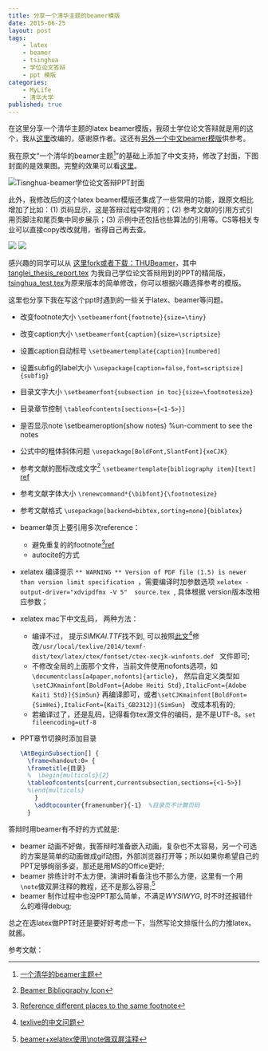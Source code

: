 ```yaml
---
title: 分享一个清华主题的beamer模版
date: 2015-06-25
layout: post
tags: 
    - latex 
    - beamer 
    - tsinghua 
    - 学位论文答辩 
    - ppt 模版
categories: 
    - MyLife 
    - 清华大学 
published: true
---
```


在这里分享一个清华主题的latex beamer模版，我硕士学位论文答辩就是用的这个，我从[这里](http://far.tooold.cn/post/latex/beamertsinghua)改编的，感谢原作者。这还有[另外一个中文beamer模版](https://github.com/forhappy/aliyun-pk-report-2012)供参考。

我在原文“一个清华的beamer主题[^1]”的基础上添加了中文支持，修改了封面，下图封面的是效果图。完整的效果可以看[这里](https://github.com/tl3shi/THUBeamer/blob/master/tanglei_thesis_report.pdf)。

![Tisnghua-beamer学位论文答辩PPT封面](/share-beamer-with-tsinghua-theme/tanglei_thesis_report-0.png)

此外，我修改后的这个latex beamer模版还集成了一些常用的功能，跟原文相比增加了比如：(1) 页码显示，这是答辩过程中常用的；(2) 参考文献的引用方式引用页脚注和尾页集中同步展示；(3) 示例中还包括也些算法的引用等。CS等相关专业可以直接copy改改就用，省得自己再去查。

![](/share-beamer-with-tsinghua-theme/tanglei_thesis_report-1.png)
![](/share-beamer-with-tsinghua-theme/tanglei_thesis_report-2.png)

感兴趣的同学可以从 [这里fork或者下载：THUBeamer](https://github.com/tl3shi/THUBeamer)，其中 [tanglei_thesis_report.tex](https://github.com/tl3shi/THUBeamer/blob/master/tanglei_thesis_report.tex) 为我自己学位论文答辩用到的PPT的精简版，[tsinghua_test.tex](https://github.com/tl3shi/THUBeamer/blob/master/tsinghua_test.tex)为原来版本的简单修改，你可以根据兴趣选择参考的模版。

这里也分享下我在写这个ppt时遇到的一些关于latex、beamer等问题。

- 改变footnote大小 ``\setbeamerfont{footnote}{size=\tiny}``
- 改变caption大小 ``\setbeamerfont{caption}{size=\scriptsize}``
- 设置caption自动标号 ``\setbeamertemplate{caption}[numbered]``
- 设置subfig的label大小 ``\usepackage[caption=false,font=scriptsize]{subfig}``
- 目录文字大小 ``\setbeamerfont{subsection in toc}{size=\footnotesize}``
- 目录章节控制  ``\tableofcontents[sections={<1-5>}]``
- 是否显示note \setbeameroption{show notes} %un-comment to see the notes 
- 公式中的粗体斜体问题 ``\usepackage[BoldFont,SlantFont]{xeCJK}``
- 参考文献的图标改成文字[^3] ``\setbeamertemplate{bibliography item}[text]`` [ref](http://tex.stackexchange.com/questions/68080/beamer-bibliography-icon) 
- 参考文献字体大小 ``\renewcommand*{\bibfont}{\footnotesize}``
- 参考文献格式 ``\usepackage[backend=bibtex,sorting=none]{biblatex}``
- beamer单页上要引用多次reference：
     - 避免重复的的footnote[^4][ref](http://tex.stackexchange.com/questions/35043/reference-different-places-to-the-same-footnote)
     - autocite的方式 
- xelatex 编译提示 ``** WARNING ** Version of PDF file (1.5) is newer than version limit specification ``，需要编译时加参数选项 ``xelatex -output-driver="xdvipdfmx -V 5"  source.tex ``, 具体根据 version版本改相应参数；
- xelatex mac下中文乱码，
两种方法： 
	- 编译不过， 提示*SIMKAI.TTF*找不到, 可以按照[此文](http://albertcn.blog.163.com/blog/static/2094201452013521105128316/)[^5]修改``/usr/local/texlive/2014/texmf-dist/tex/latex/ctex/fontset/ctex-xecjk-winfonts.def `` 文件即可;
	- 不修改全局的上面那个文件，当前文件使用nofonts选项，如 	``\documentclass[a4paper,nofonts]{article}``， 然后自定义类型如``\setCJKmainfont[BoldFont={Adobe Heiti Std},ItalicFont={Adobe Kaiti Std}]{SimSun}`` 再编译即可，或者``\setCJKmainfont[BoldFont={SimHei},ItalicFont={KaiTi_GB2312}]{SimSun} `` 改成本机有的;
	- 若编译过了，还是乱码，记得看你tex源文件的编码，是不是UTF-8。``set fileencoding=utf-8``
- PPT章节切换时添加目录 

	```latex
	\AtBeginSubsection[] {
	  \frame<handout:0> {
	  \frametitle{目录}
	  %  \begin{multicols}{2}
	  \tableofcontents[current,currentsubsection,sections={<1-5>}]
	  %\end{multicols}
	    }
	    \addtocounter{framenumber}{-1}  %目录页不计算页码
	  }
	```

答辩时用beamer有不好的方式就是:

- beamer 动画不好做，我答辩时准备嵌入动画，复杂也不太容易，另一个可选的方案是简单的动画做成gif动图，外部浏览器打开等；所以如果你希望自己的PPT足够绚丽多姿，那还是用MS的Office更好;
- beamer 排练计时不太方便，演讲时看备注也不那么方便，这里有一个用``\note``做双屏注释的教程，还不是那么容易;[^2]
- beamer 制作过程中也没PPT那么简单，不满足*WYSIWYG*, 时不时还报错什么的难得debug; 

总之在选latex做PPT时还是要好好考虑一下，当然写论文排版什么的力推latex。就酱。

参考文献：

[^1]: [一个清华的beamer主题](http://far.tooold.cn/post/latex/beamertsinghua) 
[^2]: [beamer+xelatex使用\note做双屏注释](http://bbs.ctex.org/forum.php?mod=viewthread&tid=71817)
[^3]: [Beamer Bibliography Icon](http://tex.stackexchange.com/questions/68080/beamer-bibliography-icon)
[^4]: [Reference different places to the same footnote](http://tex.stackexchange.com/questions/35043/reference-different-places-to-the-same-footnote)
[^5]: [texlive的中文问题](http://albertcn.blog.163.com/blog/static/2094201452013521105128316/)
